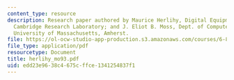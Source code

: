 ```yaml
---
content_type: resource
description: Research paper authored by Maurice Herlihy, Digital Equipment Corporation,
  Cambridge Research Laboratory; and J. Eliot B. Moss, Dept. of Computer Science,
  University of Massachusetts, Amherst.
file: https://ol-ocw-studio-app-production.s3.amazonaws.com/courses/6-895-theory-of-parallel-systems-sma-5509-fall-2003/edd23e9638c4675cffce1341254837f1_herlihy_mo93.pdf
file_type: application/pdf
resourcetype: Document
title: herlihy_mo93.pdf
uid: edd23e96-38c4-675c-ffce-1341254837f1
---
```

